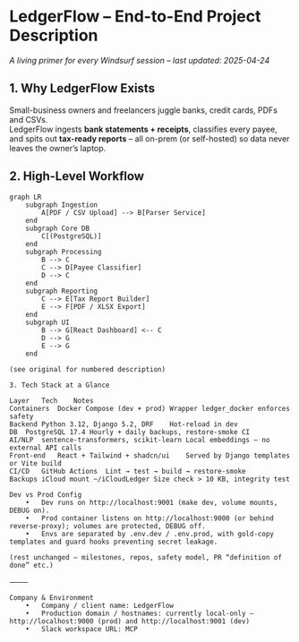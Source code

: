 # LedgerFlow – End-to-End Project Description
_A living primer for every Windsurf session – last updated: 2025-04-24_

## 1. Why LedgerFlow Exists
Small-business owners and freelancers juggle banks, credit cards, PDFs and CSVs.  
LedgerFlow ingests **bank statements + receipts**, classifies every payee, and spits out **tax-ready reports** – all on-prem (or self-hosted) so data never leaves the owner’s laptop.

## 2. High-Level Workflow
```mermaid
graph LR
    subgraph Ingestion
        A[PDF / CSV Upload] --> B[Parser Service]
    end
    subgraph Core DB
        C[(PostgreSQL)]
    end
    subgraph Processing
        B --> C
        C --> D[Payee Classifier]
        D --> C
    end
    subgraph Reporting
        C --> E[Tax Report Builder]
        E --> F[PDF / XLSX Export]
    end
    subgraph UI
        B --> G[React Dashboard] <-- C
        D --> G
        E --> G
    end

(see original for numbered description)

3. Tech Stack at a Glance

Layer	Tech	Notes
Containers	Docker Compose (dev + prod)	Wrapper ledger_docker enforces safety
Backend	Python 3.12, Django 5.2, DRF	Hot-reload in dev
DB	PostgreSQL 17.4	Hourly + daily backups, restore-smoke CI
AI/NLP	sentence-transformers, scikit-learn	Local embeddings – no external API calls
Front-end	React + Tailwind + shadcn/ui	Served by Django templates or Vite build
CI/CD	GitHub Actions	Lint → test → build → restore-smoke
Backups	iCloud mount ~/iCloudLedger	Size check > 10 KB, integrity test

Dev vs Prod Config
	•	Dev runs on http://localhost:9001 (make dev, volume mounts, DEBUG on).
	•	Prod container listens on http://localhost:9000 (or behind reverse-proxy); volumes are protected, DEBUG off.
	•	Envs are separated by .env.dev / .env.prod, with gold-copy templates and guard hooks preventing secret leakage.

(rest unchanged – milestones, repos, safety model, PR “definition of done” etc.)

⸻

Company & Environment
	•	Company / client name: LedgerFlow
	•	Production domain / hostnames: currently local-only – http://localhost:9000 (prod) and http://localhost:9001 (dev)
	•	Slack workspace URL: MCP

